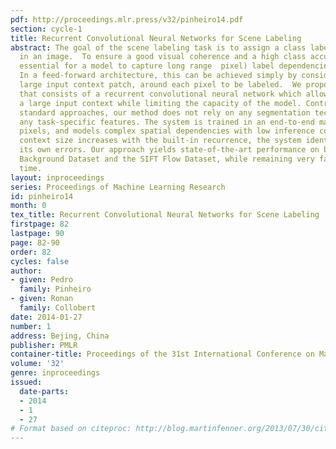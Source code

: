 ```yaml
---
pdf: http://proceedings.mlr.press/v32/pinheiro14.pdf
section: cycle-1
title: Recurrent Convolutional Neural Networks for Scene Labeling
abstract: The goal of the scene labeling task is to assign a class label to each pixel
  in an image.  To ensure a good visual coherence and a high class accuracy, it is
  essential for a model to capture long range  pixel) label dependencies in images.
  In a feed-forward architecture, this can be achieved simply by considering a sufficiently
  large input context patch, around each pixel to be labeled.  We propose an approach
  that consists of a recurrent convolutional neural network which allows us to consider
  a large input context while limiting the capacity of the model. Contrary to most
  standard approaches, our method does not rely on any segmentation technique nor
  any task-specific features. The system is trained in an end-to-end manner over raw
  pixels, and models complex spatial dependencies with low inference cost. As the
  context size increases with the built-in recurrence, the system identifies and corrects
  its own errors. Our approach yields state-of-the-art performance on both the Stanford
  Background Dataset and the SIFT Flow Dataset, while remaining very fast at test
  time.
layout: inproceedings
series: Proceedings of Machine Learning Research
id: pinheiro14
month: 0
tex_title: Recurrent Convolutional Neural Networks for Scene Labeling
firstpage: 82
lastpage: 90
page: 82-90
order: 82
cycles: false
author:
- given: Pedro
  family: Pinheiro
- given: Ronan
  family: Collobert
date: 2014-01-27
number: 1
address: Bejing, China
publisher: PMLR
container-title: Proceedings of the 31st International Conference on Machine Learning
volume: '32'
genre: inproceedings
issued:
  date-parts:
  - 2014
  - 1
  - 27
# Format based on citeproc: http://blog.martinfenner.org/2013/07/30/citeproc-yaml-for-bibliographies/
---
```

